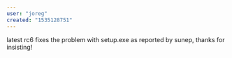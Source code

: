 ```yaml
---
user: "joreg"
created: "1535128751"
---
```


latest rc6 fixes the problem with setup.exe as reported by sunep, thanks for insisting!
